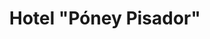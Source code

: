 

<header align="center">
  
  <h1 align="center">Hotel "Póney Pisador"</h1>
   
</header>


```markdown
```
